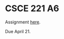 # CSCE 221 A6
Assignment [here](https://www.dropbox.com/s/vfoyy1ye5c5xkyi/221-16a-A6.pdf?dl=0).

Due April 21.
